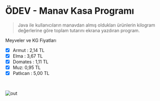 # ÖDEV - Manav Kasa Programı

> Java ile kullanıcıların manavdan almış oldukları ürünlerin kilogram değerlerine göre toplam tutarını ekrana yazdıran program.
 
 Meyveler ve KG Fiyatları 
- [x] Armut : 2,14 TL
- [x] Elma : 3,67 TL
- [x] Domates : 1,11 TL
- [x] Muz: 0,95 TL
- [x] Patlıcan : 5,00 TL 
<br>

![out](https://user-images.githubusercontent.com/35347777/138575555-c972b1ed-64f4-4669-bbd8-9c622c5b3032.gif)

